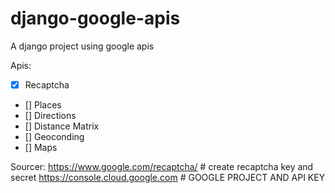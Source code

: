 # django-google-apis
A django project using google apis

Apis:
- [X] Recaptcha
- [] Places
- [] Directions
- [] Distance Matrix
- [] Geoconding
- [] Maps



Sourcer:
https://www.google.com/recaptcha/ # create recaptcha key and secret
https://console.cloud.google.com # GOOGLE PROJECT AND API KEY